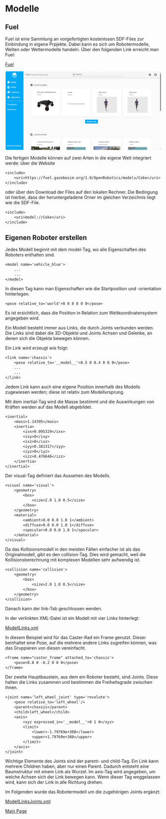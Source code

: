 ﻿# Modelle

## Fuel

Fuel ist eine Sammlung an vorgefertigten kostenlosen SDF-Files zur Einbindung in eigene Prpjekte. Dabei kann es sich um Robotermodelle, Welten oder Wettermodelle handeln. Über den folgenden Link erreicht man Fuel:

[Fuel](https://app.gazebosim.org/fuel)

![](Images/Fuel.png)

Die fertigen Modelle können auf zwei Arten in die eigene Welt integriert werde: über die Website
```
<include>
    <uri>https://fuel.gazebosim.org/1.0/OpenRobotics/models/Coke</uri>
</include>
```

oder über den Download der Files auf den lokalen Rechner. Die Bedingung ist hierbei, dass der heruntergeladene Orner im gleichen Verzeichnis liegt wie die SDF-File.
```
<include>
    <uri>model://Coke</uri>
</include>
```

## Eigenen Roboter erstellen

Jedes Modell beginnt mit dem model-Tag, wo alle Eigenschaften des Roboters enthalten sind.
```
<model name='vehicle_blue'>
    ...
    ...
</model>
```

In diesen Tag kann man Eigenschaften wie die Startposition und -orientation hinterlegen.

```
<pose relative_to='world'>0 0 0 0 0 0</pose>
```

Es ist ersichtlich, dass die Position in Relation zum Weltkoordinatensystem angegeben wird.

Ein Modell besteht immer aus Links, die durch Joints verbunden werden. Die Links sind dabei die 3D-Objekte und Joints Achsen und Gelenke, an denen sich die Objekte bewegen können.

Ein Link wird erzeugt wie folgt:
```
<link name='chassis'>
    <pose relative_to='__model__'>0.5 0 0.4 0 0 0</pose>
	...
	...
</link>
```

Jedem Link kann auch eine eigene Position innerhalb des Modells zugewiesen werden; diese ist relativ zum Modellursprung.

Mit dem inertial-Tag wird die Masse bestimmt und die Auswirkungen von Kräften werden auf das Modell abgebildet.
```
<inertial>
   	<mass>1.14395</mass>
    <inertia>
        <ixx>0.095329</ixx>
        <ixy>0</ixy>
        <ixz>0</ixz>
        <iyy>0.381317</iyy>
        <iyz>0</iyz>
        <izz>0.476646</izz>
   	</inertia>
</inertial>
```

Der visual-Tag definiert das Aussehen des Modells.
```
<visual name='visual'>
  	<geometry>
        <box>
            <size>2.0 1.0 0.5</size>
        </box>
    </geometry>
	<material>
        <ambient>0.0 0.0 1.0 1</ambient>
        <diffuse>0.0 0.0 1.0 1</diffuse>
        <specular>0.0 0.0 1.0 1</specular>
  	</material>
</visual>
```

Da das Kollisionsmodell in den meisten Fällen einfacher ist als das Originalmodell, gibt es den collision-Tag. Dies wird gemacht, weil die Kollisionsberechnung mit komplexen Modellen sehr aufwendig ist.
```
<collision name='collision'>
    <geometry>
        <box>
            <size>2.0 1.0 0.5</size>
        </box>
    </geometry>
</collision>
```

Danach kann der link-Tab geschlossen werden.

In der verlinkten XML-Datei ist ein Modell mit vier Links hinterlegt:

[ModellLinks.xml](../snippets/ModellLinks.xml)

In diesem Beispiel wird für das Caster-Rad ein Frame genutzt. Dieser beinhaltet eine Pose, auf die mehrere andere Links zugreifen können, was das Gruppieren von diesen vereinfacht.
```
<frame name="caster_frame" attached_to='chassis'>
    <pose>0.8 0 -0.2 0 0 0</pose>
</frame>
```

Der zweite Hauptbaustein, aus dem ein Roboter besteht, sind Joints. Diese halten die Links zusammen und bestimmen die Freiheitsgrade zwischen ihnen.
```
<joint name='left_wheel_joint' type='revolute'>
    <pose relative_to='left_wheel'/>
    <parent>chassis</parent>
    <child>left_wheel</child>
    <axis>
        <xyz expressed_in='__model__'>0 1 0</xyz>
        <limit>
            <lower>-1.79769e+308</lower>
            <upper>1.79769e+308</upper>    
        </limit>
    </axis>
</joint>
```

Wichtige Elemente des Joints sind der parent- und child-Tag. Ein Link kann mehrere Children haben, aber nur einen Parent. Dadurch entsteht eine Baumstruktur mit einem Link als Wurzel. Im axis-Tag wird angegeben, um welche Achsen sich der Link bewegen kann. Wenn dieser Tag weggelassen wird, kann sich der Link in alle Richtung drehen.

Im Folgenden wurde das Robotermodell um die zugehörigen Joints ergänzt:

[ModellLinksJoints.xml](../snippets/ModellLinksJoints.xml)

[Main Page](../README.md)
